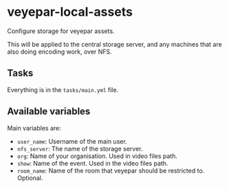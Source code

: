 # veyepar-local-assets

Configure storage for veyepar assets.

This will be applied to the central storage server, and any machines
that are also doing encoding work, over NFS.

## Tasks

Everything is in the `tasks/main.yml` file.

## Available variables

Main variables are:

* `user_name`:                           Username of the main user.
* `nfs_server`:                          The name of the storage server.
* `org`:                                 Name of your organisation. Used in
                                         video files path.
* `show`:                                Name of the event. Used in the video
                                         files path.
* `room_name`:                           Name of the room that veyepar
                                         should be restricted to. Optional.
